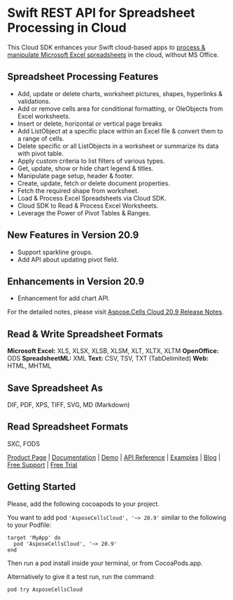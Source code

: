 # Swift REST API for Spreadsheet Processing in Cloud

This Cloud SDK enhances your Swift cloud-based apps to [process & manipulate Microsoft Excel spreadsheets](https://products.aspose.cloud/cells/swift) in the cloud, without MS Office.

## Spreadsheet Processing Features

- Add, update or delete charts, worksheet pictures, shapes, hyperlinks & validations.
- Add or remove cells area for conditional formatting, or OleObjects from Excel worksheets.
- Insert or delete, horizontal or vertical page breaks
- Add ListObject at a specific place within an Excel file & convert them to a range of cells.
- Delete specific or all ListObjects in a worksheet or summarize its data with pivot table.
- Apply custom criteria to list filters of various types.
- Get, update, show or hide chart legend & titles.
- Manipulate page setup, header & footer.
- Create, update, fetch or delete document properties.
- Fetch the required shape from worksheet.
- Load & Process Excel Spreadsheets via Cloud SDK.
- Cloud SDK to Read & Process Excel Worksheets.
- Leverage the Power of Pivot Tables & Ranges.

## New Features in Version 20.9

- Support sparkline groups.
- Add API about updating pivot field.

## Enhancements in Version 20.9

- Enhancement for add chart API.

For the detailed notes, please visit [Aspose.Cells Cloud 20.9 Release Notes](https://github.com/aspose-cells-cloud/aspose-cells-cloud-swift/releases/tag/20.9).

## Read & Write Spreadsheet Formats

**Microsoft Excel:** XLS, XLSX, XLSB, XLSM, XLT, XLTX, XLTM
**OpenOffice:** ODS
**SpreadsheetML:** XML
**Text:** CSV, TSV, TXT (TabDelimited)
**Web:** HTML, MHTML

## Save Spreadsheet As

DIF, PDF, XPS, TIFF, SVG, MD (Markdown)

## Read Spreadsheet Formats

SXC, FODS

[Product Page](https://products.aspose.cloud/cells/swift) | [Documentation](https://docs.aspose.cloud/cells/) | [Demo](https://products.aspose.app/cells/family) | [API Reference](https://apireference.aspose.cloud/cells/) | [Examples](https://github.com/aspose-cells-cloud/aspose-cells-cloud-swift) | [Blog](https://blog.aspose.cloud/category/cells/) | [Free Support](https://forum.aspose.cloud/c/cells) | [Free Trial](https://dashboard.aspose.cloud/#/apps)

## Getting Started

Please, add the following cocoapods to your project.

You want to add pod `'AsposeCellsCloud', '~> 20.9'` similar to the following to your Podfile:

```console
target 'MyApp' do
  pod 'AsposeCellsCloud', '~> 20.9'
end
```

Then run a pod install inside your terminal, or from CocoaPods.app.

Alternatively to give it a test run, run the command:

`pod try AsposeCellsCloud`

